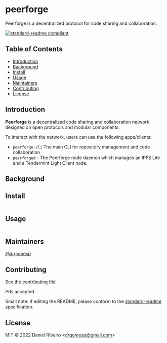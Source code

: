 # peerforge

Peerforge is a decentralized protocol for code sharing and collaboration.

[![standard-readme compliant](https://img.shields.io/badge/standard--readme-OK-green.svg?style=flat-square)](https://github.com/RichardLitt/standard-readme)


## Table of Contents

- [Introduction](#introduction)
- [Background](#background)
- [Install](#install)
- [Usage](#usage)
- [Maintainers](#maintainers)
- [Contributing](#contributing)
- [License](#license)

## Introduction

**Peerforge** is a decentralized code sharing and collaboration network designed on
open protocols and modular components.

To interact with the network, users can use the following apps/clients:

- `peerforge-cli` The main CLI for repository management and code collaboration
- `peerforged` - The Peerforge node daemon which manages an IPFS Lite and a Tendermint Light Client node. 

## Background

## Install

```
```

## Usage

```
```

## Maintainers

[@drgomesp](https://github.com/drgomesp)

## Contributing

See [the contributing file](contributing.md)!

PRs accepted.

Small note: If editing the README, please conform to the [standard-readme](https://github.com/RichardLitt/standard-readme) specification.

## License

MIT © 2022 Daniel Ribeiro &lt;drgomesp@gmail.com&gt;
